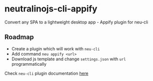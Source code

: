 # neutralinojs-cli-appify
Convert any SPA to a lightweight desktop app - Appify plugin for neu-cli


## Roadmap

- Create a plugin which will work with `neu-cli`
- Add command `neu appify <url>`
- Download js template and change `settings.json` with `url` programmatically

Check `neu-cli` plugin documentation [here](https://github.com/neutralinojs/neutralinojs-cli#plugins)
